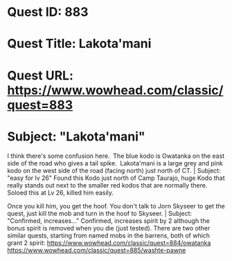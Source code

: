 # Quest ID: 883
# Quest Title: Lakota'mani
# Quest URL: https://www.wowhead.com/classic/quest=883
# Subject: "Lakota'mani"
I think there's some confusion here.  The blue kodo is Owatanka on the east side of the road who gives a tail spike.  Lakota'mani is a large grey and pink kodo on the west side of the road (facing north) just north of CT. | Subject: "easy for lv 26"
Found this Kodo just north of Camp Taurajo, huge Kodo that really stands out next to the smaller red kodos that are normally there. Soloed this at Lv 26, killed him easily.

Once you kill him, you get the hoof. You don't talk to Jorn Skyseer to get the quest, just kill the mob and turn in the hoof to Skyseer. | Subject: "Confirmed, increases..."
Confirmed, increases spirit by 2 although the bonus spirit is removed when you die (just tested).
There are two other similar quests, starting from named mobs in the barrens, both of which grant 2 spirit:
https://www.wowhead.com/classic/quest=884/owatanka
https://www.wowhead.com/classic/quest=885/washte-pawne